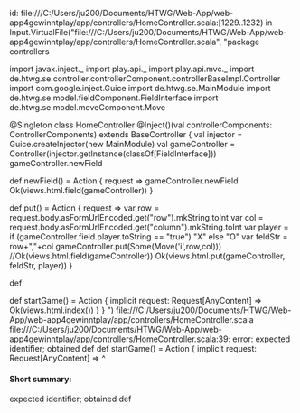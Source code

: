 id: file:///C:/Users/ju200/Documents/HTWG/Web-App/web-app4gewinntplay/app/controllers/HomeController.scala:[1229..1232) in Input.VirtualFile("file:///C:/Users/ju200/Documents/HTWG/Web-App/web-app4gewinntplay/app/controllers/HomeController.scala", "package controllers

import javax.inject._
import play.api._
import play.api.mvc._
import de.htwg.se.controller.controllerComponent.controllerBaseImpl.Controller
import com.google.inject.Guice
import de.htwg.se.MainModule
import de.htwg.se.model.fieldComponent.FieldInterface
import de.htwg.se.model.moveComponent.Move

@Singleton
class HomeController @Inject()(val controllerComponents: ControllerComponents) extends BaseController {
  val injector = Guice.createInjector(new MainModule)
  val gameController = Controller(injector.getInstance(classOf[FieldInterface]))
  gameController.newField
  

  def newField() = Action {
    request =>
      gameController.newField
      Ok(views.html.field(gameController))
  }

  def put() = Action {
    request =>
      var row = request.body.asFormUrlEncoded.get("row").mkString.toInt
      var col = request.body.asFormUrlEncoded.get("column").mkString.toInt
      var player = if (gameController.field.player.toString == "true") "X" else "O"
      var feldStr = row+","+col
      gameController.put(Some(Move('i',row,col)))
      //Ok(views.html.field(gameController))
      Ok(views.html.put(gameController, feldStr, player))
  }

  def 


  def startGame() = Action { implicit request: Request[AnyContent] =>
    Ok(views.html.index())
  }
}
")
file:///C:/Users/ju200/Documents/HTWG/Web-App/web-app4gewinntplay/app/controllers/HomeController.scala
file:///C:/Users/ju200/Documents/HTWG/Web-App/web-app4gewinntplay/app/controllers/HomeController.scala:39: error: expected identifier; obtained def
  def startGame() = Action { implicit request: Request[AnyContent] =>
  ^
#### Short summary: 

expected identifier; obtained def